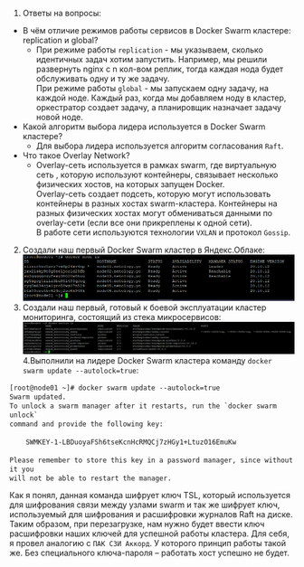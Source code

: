 1. Ответы на вопросы:
* В чём отличие режимов работы сервисов в Docker Swarm кластере: replication и global?
  * При режиме работы `replication` - мы указываем, сколько идентичных задач хотим запустить. Например, мы решили развернуть nginx с n кол-вом реплик, тогда каждая нода будет обслуживать одну и ту же задачу.\
 При режиме работы `global` - мы запускаем одну задачу, на каждой ноде. Каждый раз, когда мы добавляем ноду в кластер, оркестратор создает задачу, а планировщик назначает задачу новой ноде.
* Какой алгоритм выбора лидера используется в Docker Swarm кластере?
  * Для выбора лидера используется алгоритм согласования `Raft`.
* Что такое Overlay Network?
  * Overlay-сеть используется в рамках swarm, где виртуальную сеть , которую используют контейнеры, связывает несколько         физических хостов, на которых запущен Docker.\
 Overlay-сеть создает подсеть, которую могут использовать контейнеры в разных хостах swarm-кластера. Контейнеры на разных физических хостах могут обмениваться данными по overlay-сети (если все они прикреплены к одной сети).\
 В работе сети используются технологии `VXLAN` и протокол `Gossip`.
2. Создали наш первый Docker Swarm кластер в Яндекс.Облаке:
![img](Images/Docker_Swarm_Cluster.png)
3. Создали наш первый, готовый к боевой эксплуатации кластер мониторинга, состоящий из стека микросервисов:
![img](Images/Deploy_microservices.png)
4.Выполнили на лидере Docker Swarm кластера команду `docker swarm update --autolock=true`:
```
[root@node01 ~]# docker swarm update --autolock=true
Swarm updated.
To unlock a swarm manager after it restarts, run the `docker swarm unlock`
command and provide the following key:

    SWMKEY-1-LBDuoyaFSh6tseKcnHcRMQCj7zHGy1+LtuzO16EmuKw

Please remember to store this key in a password manager, since without it you
will not be able to restart the manager.
```
Как я понял, данная команда шифрует ключ TSL, который используется для шифрования связи между узлами swarm и так же шифрует ключ, используемый для шифрования и расшифровки журналов Raft на диске. Таким образом, при перезагрузке, нам нужно будет ввести ключ расшифровки наших ключей для успешной работы кластера.
Для себя, я провел аналогию с `ПАК СЗИ Аккорд`. У которого принцип работы такой же. Без специального ключа-пароля – работать хост успешно не будет.
